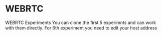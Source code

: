 # WEBRTC
WEBRTC Experiments
You can clone the first 5 experimnts and can work with them directly.
For 6th experiment you need to edit your host address

